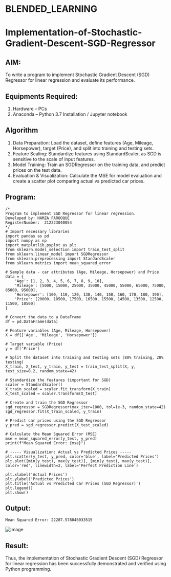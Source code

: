 # BLENDED_LEARNING
# Implementation-of-Stochastic-Gradient-Descent-SGD-Regressor

## AIM:
To write a program to implement Stochastic Gradient Descent (SGD) Regressor for linear regression and evaluate its performance.

## Equipments Required:
1. Hardware – PCs
2. Anaconda – Python 3.7 Installation / Jupyter notebook

## Algorithm
1. Data Preparation: Load the dataset, define features (Age, Mileage, Horsepower), target (Price), and split into training and testing sets.
2. Feature Scaling: Standardize features using StandardScaler, as SGD is sensitive to the scale of input features.
3. Model Training: Train an SGDRegressor on the training data, and predict prices on the test data.
4. Evaluation & Visualization: Calculate the MSE for model evaluation and create a scatter plot comparing actual vs predicted car prices.

## Program:
```
/*
Program to implement SGD Regressor for linear regression.
Developed by: HAMZA FAROOQUE
RegisterNumber:  212223040054
*/
# Import necessary libraries
import pandas as pd
import numpy as np
import matplotlib.pyplot as plt
from sklearn.model_selection import train_test_split
from sklearn.linear_model import SGDRegressor
from sklearn.preprocessing import StandardScaler
from sklearn.metrics import mean_squared_error

# Sample data - car attributes (Age, Mileage, Horsepower) and Price
data = {
    'Age': [1, 2, 3, 4, 5, 6, 7, 8, 9, 10],
    'Mileage': [5000, 15000, 25000, 35000, 45000, 55000, 65000, 75000, 85000, 95000],
    'Horsepower': [100, 110, 120, 130, 140, 150, 160, 170, 180, 190],
    'Price': [20000, 18500, 17500, 16500, 15500, 14500, 13500, 12500, 11500, 10500]
}

# Convert the data to a DataFrame
df = pd.DataFrame(data)

# Feature variables (Age, Mileage, Horsepower)
X = df[['Age', 'Mileage', 'Horsepower']]

# Target variable (Price)
y = df['Price']

# Split the dataset into training and testing sets (80% training, 20% testing)
X_train, X_test, y_train, y_test = train_test_split(X, y, test_size=0.2, random_state=42)

# Standardize the features (important for SGD)
scaler = StandardScaler()
X_train_scaled = scaler.fit_transform(X_train)
X_test_scaled = scaler.transform(X_test)

# Create and train the SGD Regressor
sgd_regressor = SGDRegressor(max_iter=1000, tol=1e-3, random_state=42)
sgd_regressor.fit(X_train_scaled, y_train)

# Predict car prices using the SGD Regressor
y_pred = sgd_regressor.predict(X_test_scaled)

# Calculate the Mean Squared Error (MSE)
mse = mean_squared_error(y_test, y_pred)
print(f"Mean Squared Error: {mse}")

# ----- Visualization: Actual vs Predicted Prices -----
plt.scatter(y_test, y_pred, color='blue', label='Predicted Prices')
plt.plot([min(y_test), max(y_test)], [min(y_test), max(y_test)], color='red', linewidth=2, label='Perfect Prediction Line')

plt.xlabel('Actual Prices')
plt.ylabel('Predicted Prices')
plt.title('Actual vs Predicted Car Prices (SGD Regressor)')
plt.legend()
plt.show()

```

## Output:
```
Mean Squared Error: 22287.578046033515
```

![image](https://github.com/user-attachments/assets/c23c89ac-b42a-4f63-941b-1f4ed37e7ee0)


## Result:
Thus, the implementation of Stochastic Gradient Descent (SGD) Regressor for linear regression has been successfully demonstrated and verified using Python programming.
